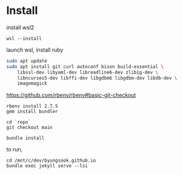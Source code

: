 # Install

install wsl2

`wsl --install`

launch wsl, install ruby

```bash
sudo apt update
sudo apt install git curl autoconf bison build-essential \
    libssl-dev libyaml-dev libreadline6-dev zlib1g-dev \
    libncurses5-dev libffi-dev libgdbm6 libgdbm-dev libdb-dev \
    imagemagick
```

https://github.com/rbenv/rbenv#basic-git-checkout

```
rbenv install 2.7.5
gem install bundler

cd `repo`
git checkout main

bundle install
```

to run,

```
cd /mnt/c/dev/byungsook.github.io
bundle exec jekyll serve --lsi
```